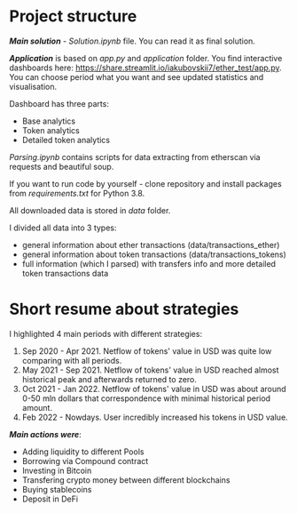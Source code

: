 # Project structure

***Main solution*** - *Solution.ipynb* file. You can read it as final solution.

***Application*** is based on *app.py* and *application* folder. 
You find interactive dashboards here: https://share.streamlit.io/iakubovskii7/ether_test/app.py.
You can choose period what you want and see updated statistics and visualisation.

Dashboard has three parts: 
- Base analytics
- Token analytics
- Detailed token analytics

*Parsing.ipynb* contains scripts for data extracting from etherscan via requests and beautiful soup. 

If you want to run code by yourself - clone repository and install packages from *requirements.txt* for Python 3.8.

All downloaded data is stored in *data* folder.

I divided all data into 3 types:

- general information about ether transactions (data/transactions_ether)
- general information about token transactions (data/transactions_tokens)
- full information (which I parsed) with transfers info and more detailed token transactions data

# Short resume about strategies

I highlighted 4 main periods with different strategies:

1. Sep 2020 - Apr 2021. Netflow of tokens' value in USD was quite low comparing with all periods.
2. May 2021 - Sep 2021. Netflow of tokens' value in USD reached almost historical peak and afterwards returned to zero.
3. Oct 2021 - Jan 2022. Netflow of tokens' value in USD was about around 0-50 mln dollars that correspondence with minimal historical period amount.
4. Feb 2022 - Nowdays. User incredibly increased his tokens in USD value.

***Main actions were***:

- Adding liquidity to different Pools
- Borrowing via Compound contract
- Investing in Bitcoin
- Transfering crypto money between different blockchains
- Buying stablecoins
- Deposit in DeFi
